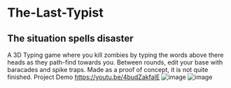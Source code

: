 # The-Last-Typist
## The situation spells disaster
A 3D Typing game where you kill zombies by typing the words above there heads as they path-find towards you. Between rounds, edit your base with baracades and spike traps. Made as a proof of concept, it is not quite finished.
Project Demo https://youtu.be/4budZakfaIE
![image](https://user-images.githubusercontent.com/53094076/236552359-c1a92199-04ea-4e7e-a027-88e6806ae427.png)
![image](https://user-images.githubusercontent.com/53094076/236552554-43f44301-25ee-48f8-a56a-d8cc28d780bb.png)


